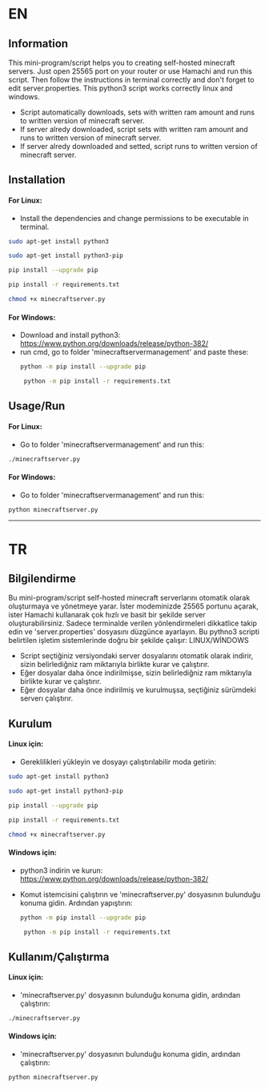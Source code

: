 # EN
## Information
This mini-program/script helps you to creating self-hosted minecraft servers. Just open 25565 port on your router or use Hamachi and run this script. Then follow the instructions in terminal correctly and don't forget to edit server.properties.
This python3 script works correctly linux and windows.
- Script automatically downloads, sets with written ram amount and runs to written version of minecraft server.
- If server alredy downloaded, script sets with written ram amount and runs to written version of minecraft server.
- If server alredy downloaded and setted, script runs to written version of minecraft server.
## Installation
#### For Linux:
- Install the dependencies and change permissions to be executable in terminal.
```sh
sudo apt-get install python3
  ```
  ```sh
  sudo apt-get install python3-pip
  ```
  ```sh
  pip install --upgrade pip
  ```
  ```sh
  pip install -r requirements.txt
  ```
   ```sh
  chmod +x minecraftserver.py
  ```
#### For Windows:
- Download and install python3: https://www.python.org/downloads/release/python-382/
- run cmd, go to folder  'minecraftservermanagement' and paste these:
  ```sh
  python -m pip install --upgrade pip
  ```
  ```sh
   python -m pip install -r requirements.txt
  ```

## Usage/Run
  #### For Linux:
  - Go to folder  'minecraftservermanagement' and run this:
   ```sh
  ./minecraftserver.py
  ```
  #### For Windows:
  - Go to folder  'minecraftservermanagement' and run this:
   ```sh
  python minecraftserver.py
  ```
  ---
  # TR
  ## Bilgilendirme
Bu mini-program/script self-hosted minecraft serverlarını otomatik olarak oluşturmaya ve yönetmeye yarar. İster modeminizde 25565 portunu açarak, ister Hamachi kullanarak çok hızlı ve basit bir şekilde server oluşturabilirsiniz. Sadece terminalde verilen yönlendirmeleri dikkatlice takip edin ve 'server.properties' dosyasını düzgünce ayarlayın.
Bu pythno3 scripti belirtilen işletim sistemlerinde doğru bir şekilde çalışır: LINUX/WİNDOWS
- Script seçtiğiniz versiyondaki server dosyalarını otomatik olarak indirir, sizin belirlediğniz ram miktarıyla birlikte kurar ve çalıştırır.
- Eğer dosyalar daha önce indirilmişse, sizin belirlediğniz ram miktarıyla birlikte kurar ve çalıştırır.
- Eğer dosyalar daha önce indirilmiş ve kurulmuşsa, seçtiğiniz sürümdeki serverı çalıştırır.
## Kurulum
#### Linux için:
- Gereklilikleri yükleyin ve dosyayı çalıştırılabilir moda getirin:
```sh
sudo apt-get install python3
  ```
  ```sh
  sudo apt-get install python3-pip
  ```
  ```sh
  pip install --upgrade pip
  ```
  ```sh
  pip install -r requirements.txt
  ```
   ```sh
  chmod +x minecraftserver.py
  ```
#### Windows için:
- python3 indirin ve kurun: https://www.python.org/downloads/release/python-382/
  
- Komut istemcisini çalıştırın ve 'minecraftserver.py' dosyasının bulunduğu konuma gidin. Ardından yapıştırın:
  ```sh
  python -m pip install --upgrade pip
  ```
  ```sh
   python -m pip install -r requirements.txt
  ```

## Kullanım/Çalıştırma
  #### Linux için:
  - 'minecraftserver.py' dosyasının bulunduğu konuma gidin, ardından çalıştırın:
   ```sh
  ./minecraftserver.py
  ```
  #### Windows için:
  - 'minecraftserver.py' dosyasının bulunduğu konuma gidin, ardından çalıştırın:
   ```sh
  python minecraftserver.py
  ```

